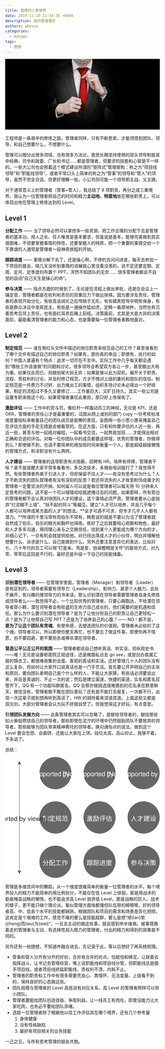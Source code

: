 ```yaml
---
title: 管理的三重境界
date: 2019-11-19 21:54:35 +0800
description: 我的管理理念
authors: wKevin
categories:
  - manage
tags:
  - 管理
---
```


![](./images/freepik.jpg)

工程师是一条艰辛的修炼之路，管理者同样，只有不断思索，才能领悟到团队、领导、和自己想要什么，不想要什么。

管理可以细分出很多领域，也有很多方法论，我党长期坚持使用的双头领导制是其中经典，司令和政委、厂长和书记……都是管理者，但要求的技能和心智是不一样的。一些大公司也会照着这个模式建设所谓的“矩阵式”管理架构：称之为“项目线领导”和“职能线领导”，或者平常口头上简单的称之为“管事”的领导和“管人”的领导，虽然不完全合适，但更好理解一些。小公司则可能一个领导即主战、又主建。

对于通常意义上的管理者（管事+管人），我总结了 9 项职责，再分之成三重境界。我认为一位管理者把自己的时间和精力**主动地、特意地**放在哪些职责上，可以体现出他在管理上修炼达到的 Level。

<!--truncate-->

## Level 1

**分配工作** —— 当了领导必然可以掌控多一些资源，把工作合理的分配下去是管理者的基本功，用人之长、任人唯贤是基本要求，但虽说是基本，能够完美做到其实很困难，不但要掌握事情的特性，还要掌握人的特质，把一个重要的事情交给一个不靠谱的人通常是管理者一段神奇旅程的开始。

**跟踪进度** —— 事情分解下去了，还是操心啊，不停的去问问进度，每天去参加一下项目的晨会，隔几天没听到事情的进展就心里没着没落的，说不定还要定期、定周、定月、定季度的布置个 PPT，浑然不知团队的无奈…… 很多管理者都会不自觉的自诩“自己天生是操心的命”。

**参与决策** —— 指点方遒的时候到了，无论是在流程上做出审批，还是在会议上一锤定音，管理者都是在权利和责任的双重压力下做出抉择。因为要涉及责任，管理者的表现开始分化，有些高谈阔论之后甩锅于无形，有些嬉笑怒骂中明哲保身，有些是群众决议中发挥民主，有些是一通操作猛如虎，定睛一看原地杵，当然也有沉着思考后背上责任，也有面红耳赤后赌上前程。决策面前，尤其是大是大非的决策面前，最能看清管理者的能力和心态，也是需要每一位管理者勇敢地面对。

## Level 2

**制定规范** —— 谁在用红头文件中描述的岗位职责来规范自己的工作？甚至谁看到了哪个文件有描述自己的岗位职责？如果有，那你真的幸运；即使有，执行的如何？中国人普遍有个特点：追求一切尽在不言中。实际工作中几乎每天都会遇到“哪些工作该谁做”的问题和讨论，很多领导会希望双方各让一步，甚至搬出大局为重。如果仅此而已，则跟劝架大妈无异；如果能够以此为契机，展开关于职责、流程、责权利的讨论，并及时修订规范，方才不愧对上级的重托和团队的信任。制定规范是一件费力不讨好、出力难出工的事情，组织多场讨论未必得出一个好结果，制定的流程过不多久又要修订……工作量巨大，又旷日持久。其实一些公司是设置专职来做这个的，如果管理者兼任此重担，那只好上帝保佑了。

**激励评估** —— 工作中的赏与罚，像杠杆一样撬动员工的神经，无论是 KPI，还是 OKR，管理者的责任心才是最重要的，试图从网上或别的部门 copy 一份考核标准或度量指标来衡量自己的团队成员是偷懒的表现，妄图用一些小恩小惠来掩盖自己在评估方面的手足无措是会被看穿的。在这方面，只有和你要评估的人近一些，再近一些，甚至与他一起结对编程，一起看书交流，一起熬夜加班……才能得出相对正确和合适的评估。对每一位你团队中的成员都要这样哦，优秀的管理者，你做得到么？即使做不到，也请不要简单的用加班时间来衡量一个人，那是超级超级懒惰的管理方式，和渎职没有什么两样。

**人才建设** —— 管理者的这项职责有点隐蔽，招聘有 HR，培养有师傅，管理者干啥？是不是提醒大家平常多看看书，多交流技术，多搞些培训就行了？我觉得不然。有些管理者热衷于引进人才，但却保留不住人才——有没有思考过为什么？人才不断流失的团队管理者有没有深刻的反思？若还将流失的人才故意粉饰成庸才的管理者一定要坚决的开掉。如何留人可以说是每位管理者可以每天用 10 分钟来入定思考的问题，这不是一个可以嘻嘻哈哈就遮掩过去的问题，如果那样，所有旁边的管理者都不会认真对待团队人才的建设，这个事情必须严肃。管理者要从心底抛弃“烂泥糊不上墙”、“扶不起的阿斗”等偏见，建立“人才可以培养，并且几乎每个人都可以培养成某方面的人才”的想法。**全才可遇不可求，但专才几乎人人都有潜力。**所谓的千里马常有而伯乐不常有，韩愈说的就是不要以为当了管理者就自然成了伯乐，伯乐的眼光和胸怀也得练。练好了之后就要用心观察和物色，最好和人才多多沟通，用同理心来与之交换信任，找到某个人更能成为哪个方向的才，并细心记下，一旦有机会就提供给他。对已经出落成人才的小伙伴，明白并理解他想要什么、诉求是什么，自己能做到什么。另外还要注意差异化的表达，比如对七、八十年代的员工可以用“打是亲、骂是爱、拍桌瞪眼是关怀”的栽培方式，对九零、零零后这招是不行的，最好还是升级一下自己的技能储备。

## Level 3

**识别潜在领导者** —— 在管理学里面，管理者（Manager）和领导者（Leader）是有区别的，领导者需要有领导力（Leadership）、影响力、甚至个人魅力，此处不展开，有兴趣的搜领导力的书来读。那么识别潜在领导者需要管理者自身先修炼成领导者么——我觉得不必，一个比较优秀的管理者，只要心胸豁达，不给潜在领导者穿小鞋，潜在领导者会有旺盛的生命力自己成长的，他们需要的是机遇和信任。那么为什么要识别潜在领导者？是为了让他分担自己的职责让自己更轻松一点？是为了让他帮自己写 PPT？还是为了培养自己的心腹？—— NO！都不是，**是为了让这个团队有灵魂**，有使命感，去塑造团队的价值观。管理者未必给的了这个魂，领导者可以，所以即使你整天再忙，也不要忘了做这件事，即使你再不情愿，也不要回避，更不要扼杀或捧杀潜在领导者。

**营造公平公正公开的氛围** —— 管理者都说自己想听真话、听实话，但纵观史书——难！无论是设置枢密院正规途径，还是微服私访去 go see，或是创办直属汇报的锦衣卫，都很难收集到全面、客观的真话和实话。还好管理几十人的团队没有这么复杂，但如何让大家开口说真话也是一门手艺活。首先要公开声明自己的主张和原则，要向团队表明自己是个什么样的人，不能让大家猜，有些话必须要说出来，并且是真诚的、不止一次的说；然后是建立渠道，快捷的渠道，实名和匿名双管齐下，QQ 有一个功能叫群匿名，QQ 会帮你做挑选很难猜到的花名来在群里聊天，微信没有，管理者敢不敢在团队里玩？还有是不能打击报复，一次都不行，出现一次这辈子就别想再听到真话了，HW 的胡玲看来深谙其道。上面这些又都是双刃剑，大部分管理者会认为玩不好就自焚了。但我觉得这才好玩，有点意思。

**引领团队发展方向** —— 此条管理者其实可以忽略了，是献给领导者的，献给那些如火柴般燃烧自己的领导者，那些即使在泥泞的环境中仍然鼓励团队不要放弃的领导者，那些能够为团队带来精神寄托的领导者。换句通俗点的说法，做到这个 Level 要会忽悠、会画饼、还能让大家吃上饼。段位太高，高山仰止，我够不着，不多说了。

总结：

![](./images/manage.level.svg)

管理是多维空间中的舞蹈，从一个维度很难简单的衡量一位管理者的水平。每个境界投入的精力不能简单的用比例划分，不能仅在低 Level 上徘徊，那是用战术的勤奋掩盖战略的懒惰，也不能追求高 Level 放弃低 Level，那是战略的巨人、战术的矮子，更不能只做个理论派，看似管理方面啥都懂但队伍带的稀嚓嚓。好的领导者高、中、低各个水平的技能都娴熟，根据团队和项目的需求和场景差异化把控。这肯定是个艰难的工作，感觉不难的要么是技能超群，要么是想“顺(lan)势(zheng)而(wu)为(wei)”，一旦去主动的做这些事，就会感到举步维艰。被事情推着走的管理者与主动、有选择性投入精力的管理者，付出的精力和得到的效果是不同的。

另外还有一些随想，不知道咋融合进去，先记录于此，等以后想好了再系统梳理。

- 管事和管人分开有分开的好处，合并有合并的优点，怕就怕和稀泥，让政委去指挥战斗，让书记去管理经营，嘴上说职能线和项目线分管，但职能线总是插手项目线，或者项目线挤扁职能线，责权利不清，内耗不止。
- 管理者的职责和工作中有很多需要凭良心、靠情怀、无法度量、上级看不到的，保持良好的心态做这些。
- 团队规模与管理者的 Level 高低没有对应关系，高 Level 的管理者照样可以带小团队。
- 管理者要能给团队创造效益、争取利益，让一线员工有肉吃，即使没能力让大家吃肉，也务必不要给团队添堵。
- 选拔一位管理者除了根据他以往工作评估其在哪个境界，还有几个参考量
  1. 身体健康
  2. 没有性格缺陷
  3. 最好有项目相关的业务技能

一己之见，与所有思考管理的朋友共勉。
